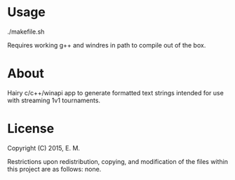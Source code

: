 Usage
=====
./makefile.sh

Requires working g++ and windres in path to compile out of the box.

About
=====
Hairy c/c++/winapi app to generate formatted text strings intended 
for use with streaming 1v1 tournaments.

License
=======
Copyright (C) 2015, E. M.

Restrictions upon redistribution, copying, and modification of the 
files within this project are as follows: none.
